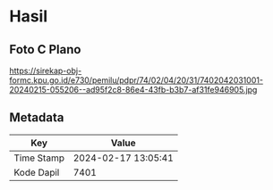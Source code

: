 # Hasil

## Foto C Plano

https://sirekap-obj-formc.kpu.go.id/e730/pemilu/pdpr/74/02/04/20/31/7402042031001-20240215-055206--ad95f2c8-86e4-43fb-b3b7-af31fe946905.jpg


## Metadata

| Key        | Value               |
| ---------- | ------------------- |
| Time Stamp | 2024-02-17 13:05:41 |
| Kode Dapil | 7401                |



